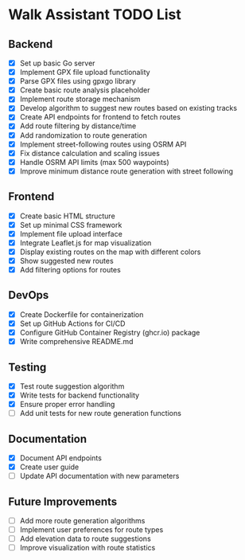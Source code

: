 # Walk Assistant TODO List

## Backend
- [x] Set up basic Go server
- [x] Implement GPX file upload functionality
- [x] Parse GPX files using gpxgo library
- [x] Create basic route analysis placeholder
- [x] Implement route storage mechanism
- [x] Develop algorithm to suggest new routes based on existing tracks
- [x] Create API endpoints for frontend to fetch routes
- [x] Add route filtering by distance/time
- [x] Add randomization to route generation
- [x] Implement street-following routes using OSRM API
- [x] Fix distance calculation and scaling issues
- [x] Handle OSRM API limits (max 500 waypoints)
- [x] Improve minimum distance route generation with street following

## Frontend
- [x] Create basic HTML structure
- [x] Set up minimal CSS framework
- [x] Implement file upload interface
- [x] Integrate Leaflet.js for map visualization
- [x] Display existing routes on the map with different colors
- [x] Show suggested new routes
- [x] Add filtering options for routes

## DevOps
- [x] Create Dockerfile for containerization
- [x] Set up GitHub Actions for CI/CD
- [x] Configure GitHub Container Registry (ghcr.io) package
- [x] Write comprehensive README.md

## Testing
- [x] Test route suggestion algorithm
- [x] Write tests for backend functionality
- [x] Ensure proper error handling
- [ ] Add unit tests for new route generation functions

## Documentation
- [x] Document API endpoints
- [x] Create user guide
- [ ] Update API documentation with new parameters

## Future Improvements
- [ ] Add more route generation algorithms
- [ ] Implement user preferences for route types
- [ ] Add elevation data to route suggestions
- [ ] Improve visualization with route statistics
